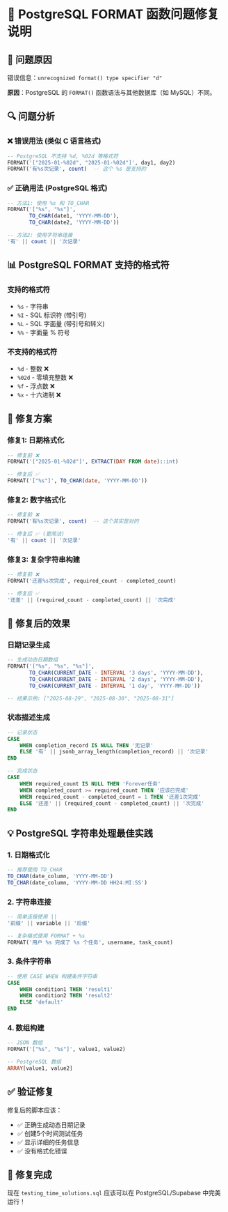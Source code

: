 # 🔧 PostgreSQL FORMAT 函数问题修复说明

## 🚨 问题原因

错误信息：`unrecognized format() type specifier "d"`

**原因**：PostgreSQL 的 `FORMAT()` 函数语法与其他数据库（如 MySQL）不同。

## 🔍 问题分析

### ❌ 错误用法 (类似 C 语言格式)
```sql
-- PostgreSQL 不支持 %d, %02d 等格式符
FORMAT('["2025-01-%02d", "2025-01-%02d"]', day1, day2)
FORMAT('有%s次记录', count)  -- 这个 %s 是支持的
```

### ✅ 正确用法 (PostgreSQL 格式)
```sql
-- 方法1: 使用 %s 和 TO_CHAR
FORMAT('["%s", "%s"]', 
       TO_CHAR(date1, 'YYYY-MM-DD'),
       TO_CHAR(date2, 'YYYY-MM-DD'))

-- 方法2: 使用字符串连接
'有' || count || '次记录'
```

## 📊 PostgreSQL FORMAT 支持的格式符

### 支持的格式符
- `%s` - 字符串
- `%I` - SQL 标识符 (带引号)
- `%L` - SQL 字面量 (带引号和转义)
- `%%` - 字面量 % 符号

### 不支持的格式符
- `%d` - 整数 ❌
- `%02d` - 零填充整数 ❌
- `%f` - 浮点数 ❌
- `%x` - 十六进制 ❌

## 🔧 修复方案

### 修复1: 日期格式化
```sql
-- 修复前 ❌
FORMAT('["2025-01-%02d"]', EXTRACT(DAY FROM date)::int)

-- 修复后 ✅
FORMAT('["%s"]', TO_CHAR(date, 'YYYY-MM-DD'))
```

### 修复2: 数字格式化
```sql
-- 修复前 ❌
FORMAT('有%s次记录', count)  -- 这个其实是对的

-- 修复后 ✅ (更简洁)
'有' || count || '次记录'
```

### 修复3: 复杂字符串构建
```sql
-- 修复前 ❌
FORMAT('还差%s次完成', required_count - completed_count)

-- 修复后 ✅
'还差' || (required_count - completed_count) || '次完成'
```

## 🎯 修复后的效果

### 日期记录生成
```sql
-- 生成动态日期数组
FORMAT('["%s", "%s", "%s"]', 
       TO_CHAR(CURRENT_DATE - INTERVAL '3 days', 'YYYY-MM-DD'),
       TO_CHAR(CURRENT_DATE - INTERVAL '2 days', 'YYYY-MM-DD'),
       TO_CHAR(CURRENT_DATE - INTERVAL '1 day', 'YYYY-MM-DD'))

-- 结果示例: ["2025-08-29", "2025-08-30", "2025-08-31"]
```

### 状态描述生成
```sql
-- 记录状态
CASE 
    WHEN completion_record IS NULL THEN '无记录'
    ELSE '有' || jsonb_array_length(completion_record) || '次记录'
END

-- 完成状态  
CASE 
    WHEN required_count IS NULL THEN 'Forever任务'
    WHEN completed_count >= required_count THEN '应该已完成'
    WHEN required_count - completed_count = 1 THEN '还差1次完成'
    ELSE '还差' || (required_count - completed_count) || '次完成'
END
```

## 💡 PostgreSQL 字符串处理最佳实践

### 1. 日期格式化
```sql
-- 推荐使用 TO_CHAR
TO_CHAR(date_column, 'YYYY-MM-DD')
TO_CHAR(date_column, 'YYYY-MM-DD HH24:MI:SS')
```

### 2. 字符串连接
```sql
-- 简单连接使用 ||
'前缀' || variable || '后缀'

-- 复杂格式使用 FORMAT + %s
FORMAT('用户 %s 完成了 %s 个任务', username, task_count)
```

### 3. 条件字符串
```sql
-- 使用 CASE WHEN 构建条件字符串
CASE 
    WHEN condition1 THEN 'result1'
    WHEN condition2 THEN 'result2'
    ELSE 'default'
END
```

### 4. 数组构建
```sql
-- JSON 数组
FORMAT('["%s", "%s"]', value1, value2)

-- PostgreSQL 数组
ARRAY[value1, value2]
```

## ✅ 验证修复

修复后的脚本应该：
- ✅ 正确生成动态日期记录
- ✅ 创建5个时间测试任务
- ✅ 显示详细的任务信息
- ✅ 没有格式化错误

## 🎉 修复完成

现在 `testing_time_solutions.sql` 应该可以在 PostgreSQL/Supabase 中完美运行！
